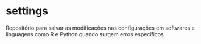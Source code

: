 # settings
Repositório para salvar as modificações nas configurações em softwares e linguagens como R e Python quando surgem erros específicos
